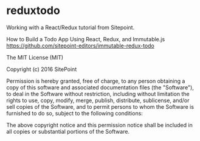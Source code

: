 # reduxtodo

Working with a React/Redux tutorial from Sitepoint.

How to Build a Todo App Using React, Redux, and Immutable.js
https://github.com/sitepoint-editors/immutable-redux-todo

The MIT License (MIT)

Copyright (c) 2016 SitePoint

Permission is hereby granted, free of charge, to any person obtaining a copy of this software and associated documentation files (the "Software"), to deal in the Software without restriction, including without limitation the rights to use, copy, modify, merge, publish, distribute, sublicense, and/or sell copies of the Software, and to permit persons to whom the Software is furnished to do so, subject to the following conditions:

The above copyright notice and this permission notice shall be included in all copies or substantial portions of the Software.
